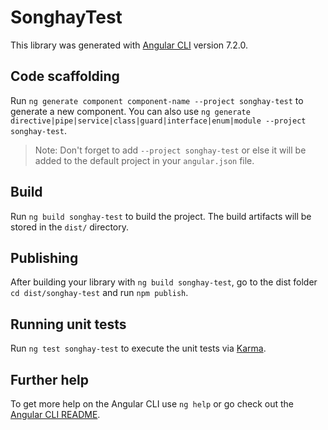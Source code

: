 # SonghayTest

This library was generated with [Angular CLI](https://github.com/angular/angular-cli) version 7.2.0.

## Code scaffolding

Run `ng generate component component-name --project songhay-test` to generate a new component. You can also use `ng generate directive|pipe|service|class|guard|interface|enum|module --project songhay-test`.
> Note: Don't forget to add `--project songhay-test` or else it will be added to the default project in your `angular.json` file. 

## Build

Run `ng build songhay-test` to build the project. The build artifacts will be stored in the `dist/` directory.

## Publishing

After building your library with `ng build songhay-test`, go to the dist folder `cd dist/songhay-test` and run `npm publish`.

## Running unit tests

Run `ng test songhay-test` to execute the unit tests via [Karma](https://karma-runner.github.io).

## Further help

To get more help on the Angular CLI use `ng help` or go check out the [Angular CLI README](https://github.com/angular/angular-cli/blob/master/README.md).
